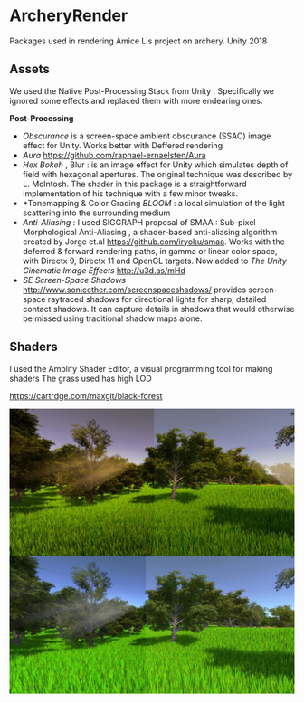 # ArcheryRender
Packages used in rendering Amice Lis project on archery. Unity 2018 
## Assets
We used the Native Post-Processing Stack from Unity . Specifically we ignored some effects and replaced them with more endearing ones.

 **Post-Processing**

* *Obscurance* is a screen-space ambient obscurance (SSAO) image effect for Unity.
Works better with Deffered rendering
* *Aura* https://github.com/raphael-ernaelsten/Aura
* *Hex Bokeh* , Blur : is an image effect for Unity which simulates depth of field with hexagonal apertures.
The original technique was described by L. McIntosh. The shader in this package is a straightforward implementation of his technique with a few minor tweaks.
* *Tonemapping & Color Grading 
*BLOOM* : a local simulation of the light scattering into the surrounding medium
* *Anti-Aliasing*  : I used SIGGRAPH proposal of SMAA : Sub-pixel Morphological Anti-Aliasing , a shader-based anti-aliasing algorithm created  by Jorge et.al https://github.com/iryoku/smaa.
Works with the deferred & forward rendering paths, in gamma or linear color space, with Directx 9, Directx 11 and OpenGL targets.
Now added to *The Unity Cinematic Image Effects* http://u3d.as/mHd
*  *SE Screen-Space Shadows* http://www.sonicether.com/screenspaceshadows/
provides screen-space raytraced shadows for directional lights for sharp, detailed contact shadows. It can capture details in shadows that would otherwise be missed using traditional shadow maps alone.

 ## Shaders
 I used the Amplify Shader Editor, a visual programming tool for making shaders
 The grass used has high LOD

 https://cartrdge.com/maxgit/black-forest
 
 ![alt text](https://github.com/jonas-kgomo/ArcheryRender/blob/master/okayman.jpg "Logo Title Text 1")


